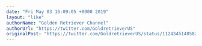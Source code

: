 ```yaml
---
date: "Fri May 03 16:09:05 +0000 2019"
layout: "like"
authorName: "Golden Retriever Channel"
authorUrl: "https://twitter.com/GoldretrieverUS"
originalPost: "https://twitter.com/GoldretrieverUS/status/1124345140582191104"
---
```

